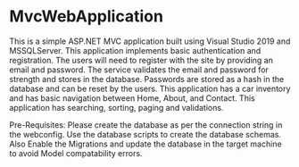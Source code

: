 # MvcWebApplication
This is a simple ASP.NET MVC application built using Visual Studio 2019 and MSSQLServer. This application implements basic authentication and registration. The users will need to register with the site by providing an email and password. The service validates the email and password for strength and stores in the database. Passwords are stored as a hash in the database and can be reset by the users. This application has a car inventory and has basic navigation between  Home, About, and Contact.  This application has searching, sorting, paging and validations.

Pre-Requisites: Please create the database as per the connection string in the webconfig. Use the database scripts to create the database schemas.
Also Enable the Migrations and update the database in the target machine to avoid Model compatability errors.
